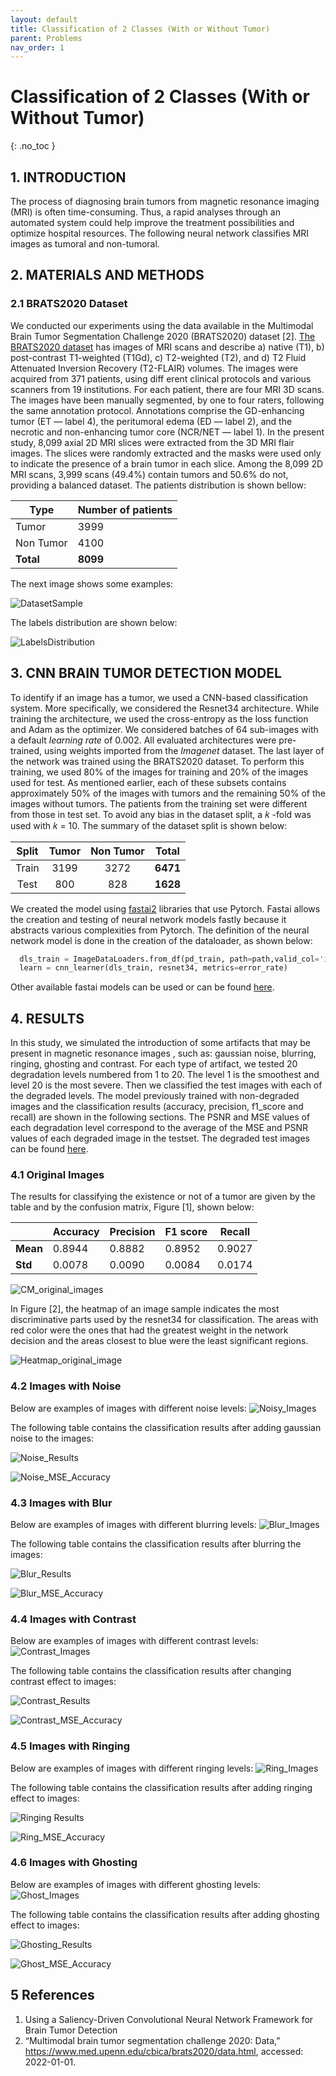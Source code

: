 ```yaml
---
layout: default
title: Classification of 2 Classes (With or Without Tumor)
parent: Problems
nav_order: 1
---
```


# Classification of 2 Classes (With or Without Tumor)
{: .no_toc }


## 1. INTRODUCTION

The process of diagnosing brain tumors from magnetic resonance imaging (MRI) is often time-consuming. Thus, a rapid analyses through an automated system could help improve the treatment possibilities and optimize hospital resources. The following neural network classifies MRI images as tumoral and non-tumoral.

## 2. MATERIALS AND METHODS
### 2.1 BRATS2020 Dataset

We conducted our experiments using the data available in the Multimodal Brain Tumor Segmentation Challenge 2020 (BRATS2020) dataset [2]. [The BRATS2020 dataset](https://www.med.upenn.edu/cbica/brats2020/data.html) has images of MRI scans and describe a) native (T1), b) post-contrast T1-weighted (T1Gd), c) T2-weighted (T2), and d) T2 Fluid Attenuated Inversion Recovery (T2-FLAIR) volumes. The images were acquired from 371 patients, using diff erent clinical protocols and various scanners from 19 institutions. For each patient, there are four MRI 3D scans. The images have been manually segmented, by one to four raters, following the same annotation protocol. Annotations comprise the GD-enhancing tumor (ET — label 4), the peritumoral edema (ED — label 2), and the necrotic and non-enhancing tumor core (NCR/NET — label 1). In the present study, 8,099 axial 2D MRI slices were extracted from the 3D MRI flair images. The slices were randomly extracted and the masks were used only to indicate the presence of a brain tumor in each slice. Among the 8,099 2D MRI scans, 3,999 scans (49.4%) contain tumors and 50.6% do not, providing a balanced dataset. The patients distribution is shown bellow:

| Type | Number of patients |
| -----------       | ----  |
| Tumor             | 3999  |
| Non Tumor         | 4100  |
| **Total**         |**8099**|

The next image shows some examples:

![DatasetSample](https://user-images.githubusercontent.com/43020938/159187301-9840581a-2006-4eb2-b7b2-a08ea7c0a520.png)

The labels distribution are shown below:

![LabelsDistribution](https://user-images.githubusercontent.com/43020938/160255453-9d1a3a6c-d16c-4985-b213-4944eef0811c.png)

## 3. CNN BRAIN TUMOR DETECTION MODEL

To identify if an image has a tumor, we used a CNN-based classification system. More specifically, we considered the Resnet34 architecture. While training the architecture, we used the cross-entropy as the loss function and Adam as the optimizer. We considered batches of 64 sub-images with a default *learning rate* of 0.002. All evaluated architectures were pre-trained, using weights imported from the *Imagenet* dataset. The last layer of the network was trained using the BRATS2020 dataset. To perform this training, we used 80% of the images for training and 20% of the images used for test. As mentioned earlier, each of these subsets contains approximately 50% of the images with tumors and the remaining 50% of the images without tumors. The patients from the training set were different from those in test set. To avoid any bias in the dataset split, a 𝑘 -fold was used with 𝑘 = 10. The summary of the dataset split is shown below:

| Split     | Tumor | Non Tumor | Total |
| :-:       |  :-:  |     :-:   | :-:   |
| Train     | 3199 | 3272 | **6471**|
| Test      | 800 | 828 | **1628** |

We created the model using [fastai2](https://docs.fast.ai/) libraries that use Pytorch. Fastai allows the creation and testing of neural network models fastly
because it abstracts various complexities from Pytorch. The definition of the neural network model is done in the creation of the dataloader, as shown below:

```python
  dls_train = ImageDataLoaders.from_df(pd_train, path=path,valid_col='is_valid', seed=42,label_col=1)
  learn = cnn_learner(dls_train, resnet34, metrics=error_rate)
```
Other available fastai models can be used or can be found [here](https://github.com/fastai/fastai2/blob/master/fastai2/vision/models/__init__.py).

## 4. RESULTS

In this study, we simulated the introduction of some artifacts that may be present in magnetic resonance images , such as:
gaussian noise, blurring, ringing, ghosting and contrast. For each type of artifact, we tested 20 degradation levels numbered
from 1 to 20. The level 1 is the smoothest and level 20 is the most severe. Then we classified the test images with each of the degraded levels. 
The model previously trained with non-degraded images and the classification results (accuracy, precision, f1_score and recall) 
are shown in the following sections. The PSNR and MSE values of each degradation level correspond to the average of the MSE and PSNR values
of each degraded image in the testset. The degraded test images can be found [here](https://drive.google.com/drive/u/0/folders/1EXKXsPn5fSyOsk54ZZdLQjrFKNLO-Vjb).

### 4.1 Original Images
The results for classifying the existence or not of a tumor are given by the table and by the confusion matrix, Figure [1], shown below:

|  | **Accuracy**  | **Precision** | **F1 score** | **Recall** |
| -----------      | ----  | ----  | ----  | ---- |
| **Mean**         | 0.8944 | 0.8882 | 0.8952 |  0.9027 |
| **Std**          | 0.0078 | 0.0090 | 0.0084 |  0.0174 |

![CM_original_images](https://user-images.githubusercontent.com/43020938/154949534-c08ef5a1-de39-42b3-8aea-6e8b46fae8f4.png)

In Figure [2], the heatmap of an image sample indicates the most discriminative parts used by the resnet34 for classification. The areas with red color were the ones that had the greatest weight in the network decision and the areas closest to blue were the least significant regions.

![Heatmap_original_image](https://user-images.githubusercontent.com/43020938/154948876-aba9e571-3df8-4ed2-93fd-8a2f7c1189cd.png)

### 4.2 Images with Noise
Below are examples of images with different noise levels:
![Noisy_Images](https://user-images.githubusercontent.com/43020938/156930924-ff2a0a70-d7f0-4bc4-b72c-3b2dcdb5838a.png)

The following table contains the classification results after adding gaussian noise to the images:

![Noise_Results](https://user-images.githubusercontent.com/43020938/156947241-3e1e7f06-bd67-4ee0-84eb-abf06124795b.PNG)

![Noise_MSE_Accuracy](https://user-images.githubusercontent.com/43020938/156947255-ffc84264-556b-4032-b13a-bac484e1d3c6.png)

### 4.3 Images with Blur
Below are examples of images with different blurring levels:
![Blur_Images](https://user-images.githubusercontent.com/43020938/156930936-611fb586-b6f9-43db-afa4-2a2f6e1eb58e.png)

The following table contains the classification results after blurring the images:

![Blur_Results](https://user-images.githubusercontent.com/43020938/157022746-66b8e35a-1150-4c1c-8ba9-b01242a5fdbd.PNG)

![Blur_MSE_Accuracy](https://user-images.githubusercontent.com/43020938/157022792-ae3af73e-80e9-4f76-a5ac-9c659c2a82bd.png)


### 4.4 Images with Contrast
Below are examples of images with different contrast levels:
![Contrast_Images](https://user-images.githubusercontent.com/43020938/156930945-afb82f87-55f0-4c78-ba78-d9a9a37b65d6.png)

The following table contains the classification results after changing contrast effect to images:

![Contrast_Results](https://user-images.githubusercontent.com/43020938/157148132-3094da42-2544-4c44-8cc5-a375f315a686.PNG)

![Contrast_MSE_Accuracy](https://user-images.githubusercontent.com/43020938/157148191-e42ce445-48ff-4d34-b497-5ee1d3a92754.png)


### 4.5 Images with Ringing
Below are examples of images with different ringing levels:
![Ring_Images](https://user-images.githubusercontent.com/43020938/156930957-3e30489a-0a1b-4a60-9708-9a95e7dd0209.png)

The following table contains the classification results after adding ringing effect to images:

![Ringing Results](https://user-images.githubusercontent.com/43020938/156931530-491175ea-f4e6-4643-8aeb-f41ae9605f90.PNG)

![Ring_MSE_Accuracy](https://user-images.githubusercontent.com/43020938/156931551-7137ae34-7a50-489c-93c6-b975ab2e1653.png)


### 4.6 Images with Ghosting
Below are examples of images with different ghosting levels:
![Ghost_Images](https://user-images.githubusercontent.com/43020938/156930978-dc6c93b2-bba3-476c-a383-bb874e333e18.png)

The following table contains the classification results after adding ghosting effect to images:

![Ghosting_Results](https://user-images.githubusercontent.com/43020938/156935603-8572b22b-ffd8-4338-a0e2-cb81b870d304.PNG)

![Ghost_MSE_Accuracy](https://user-images.githubusercontent.com/43020938/156935616-45d21212-8546-4603-81e7-b7733ea2c538.png)

## 5 References

1. Using a Saliency-Driven Convolutional Neural Network Framework for Brain Tumor Detection
2. “Multimodal brain tumor segmentation challenge 2020: Data,” https://www.med.upenn.edu/cbica/brats2020/data.html,
accessed: 2022-01-01.




